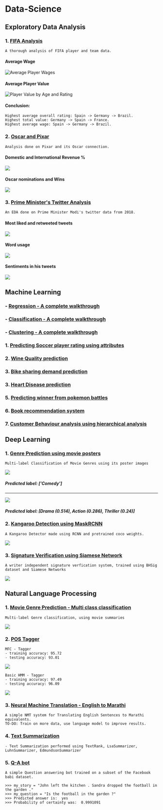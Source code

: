 # Data-Science

## Exploratory Data Analysis

### 1. [FIFA Analysis](https://github.com/Saurabh2798/Data-Science/blob/master/Exploratory%20Data%20Analysis/FIFA%20Ideal%20Team%20Lineup.ipynb)
    A thorough analysis of FIFA player and team data.
#### Average Wage
![Average Player Wages](https://github.com/Saurabh2798/Data-Science/blob/master/Exploratory%20Data%20Analysis/results/Avg-wage-players.png)
#### Average Player Value
![Player Value by Age and Rating](https://github.com/Saurabh2798/Data-Science/blob/master/Exploratory%20Data%20Analysis/results/player-val-by-age-rating.png)

#### Conclusion: 
    Highest average overall rating: Spain -> Germany -> Brazil.
    Highest total value: Germany -> Spain -> France.
    Highest average wage: Spain -> Germany -> Brazil.

### 2. [Oscar and Pixar](https://github.com/Saurabh2798/Data-Science/blob/master/Exploratory%20Data%20Analysis/Pixar's%20movies%20and%20Oscar.ipynb)
    Analysis done on Pixar and its Oscar connection.
#### Domestic and International Revenue %
![](https://github.com/Saurabh2798/Data-Science/blob/master/Exploratory%20Data%20Analysis/results/domestic-vs-international-revenue.png)
#### Oscar nominations and Wins
![](https://github.com/Saurabh2798/Data-Science/blob/master/Exploratory%20Data%20Analysis/results/oscar-nom-win.png)

### 3. [Prime Minister's Twitter Analysis](https://github.com/Saurabh2798/Data-Science/blob/master/Exploratory%20Data%20Analysis/Prime%20Minister's%20Twitter%20Analysis.ipynb)
    An EDA done on Prime Minister Modi's twitter data from 2018.
#### Most liked and retweeted tweets
![](https://github.com/Saurabh2798/Data-Science/blob/master/Exploratory%20Data%20Analysis/results/PM-tweet1.png)
#### Word usage
![](https://github.com/Saurabh2798/Data-Science/blob/master/Exploratory%20Data%20Analysis/results/PM-tweet-wordcloud.png)
#### Sentiments in his tweets
![](https://github.com/Saurabh2798/Data-Science/blob/master/Exploratory%20Data%20Analysis/results/PM-tweet-sentiment.png)


## Machine Learning

### - [Regression - A complete walkthrough](https://github.com/Saurabh2798/Data-Science/blob/master/Machine%20Learning/Regression/Machine%20Learning%20-%20Regression.ipynb)
### - [Classification - A complete walkthrough](https://github.com/Saurabh2798/Data-Science/blob/master/Machine%20Learning/Classification/Machine%20Learning%20-%20Classification.ipynb)
### - [Clustering - A complete walkthrough](https://github.com/Saurabh2798/Data-Science/blob/master/Machine%20Learning/Clustering/Clustering.ipynb)

### 1. [Predicting Soccer player rating using attributes](https://github.com/Saurabh2798/Data-Science/blob/master/Machine%20Learning/Soccer%20-%20Regression.ipynb)
### 2. [Wine Quality prediction](https://github.com/Saurabh2798/Data-Science/blob/master/Machine%20Learning/Wine%20Quality%20Predictions%20-%20Multiple%20Linear%20Regression.ipynb)
### 3. [Bike sharing demand prediction](https://github.com/Saurabh2798/Data-Science/blob/master/Machine%20Learning/Bike%20Sharing%20Demand%20Prediction.ipynb)
### 3. [Heart Disease prediction](https://github.com/Saurabh2798/Data-Science/blob/master/Machine%20Learning/Heart%20Disease%20Prediction%20using%20SVM.ipynb)
### 5. [Predicting winner from pokemon battles](https://github.com/Saurabh2798/Data-Science/blob/master/Machine%20Learning/Pokemon_Battle.ipynb)
### 6. [Book recommendation system](https://github.com/Saurabh2798/Data-Science/blob/master/Machine%20Learning/Book%20Recommendation%20System.ipynb)
### 7. [Customer Behaviour analysis using hierarchical analysis](https://github.com/Saurabh2798/Data-Science/blob/master/Machine%20Learning/Predicting%20Customer%20behaviour%20using%20Hierarchical%20Clustering.ipynb)

## Deep Learning

### 1. [Genre Prediction using movie posters](https://github.com/Saurabh2798/Data-Science/blob/master/Deep%20Learning/Genre_Prediction_using_Movie_posters_(Multilabel_classification).ipynb)
    Multi-label Classification of Movie Genres using its poster images

![](https://github.com/Saurabh2798/Data-Science/blob/master/Deep%20Learning/results/trading-places.jpg)
##### Predicted label: ['Comedy']
----------------------------------------------------------------------------------------------------------------
![](https://github.com/Saurabh2798/Data-Science/blob/master/Deep%20Learning/results/got.jpg)
##### Predicted label: [Drama (0.514), Action (0.286), Thriller (0.24)]

### 2. [Kangaroo Detection using MaskRCNN](https://github.com/Saurabh2798/Data-Science/blob/master/Deep%20Learning/Kangaroo_detection_using_MaskRCNN.ipynb)
    A Kangaroo Detector made using RCNN and pretrained coco weights.
![](https://github.com/Saurabh2798/Data-Science/blob/master/Deep%20Learning/results/kangaroo-detection.png)

### 3. [Signature Verification using Siamese Network](https://github.com/Saurabh2798/Data-Science/blob/master/Deep%20Learning/Signature%20Verification%20using%20Siamese%20Network.ipynb)
    A writer independent signature verfication system, trained using BHSig dataset and Siamese Networks
![](https://github.com/Saurabh2798/Data-Science/blob/master/Deep%20Learning/results/signature-verification.png)

## Natural Language Processing

### 1. [Movie Genre Prediction - Multi class classification](https://github.com/Saurabh2798/Data-Science/blob/master/Natural%20Language%20Processing/Movie%20Genre%20Classification%20-%20(%20Multi%20label%20classification%20).ipynb)
    Multi-label Genre classification, using movie summaries
![](https://github.com/Saurabh2798/Data-Science/blob/master/Natural%20Language%20Processing/results/Multi%20class%20Text%20classification.png)

### 2. [POS Tagger](https://github.com/Saurabh2798/Data-Science/blob/master/Natural%20Language%20Processing/POS%20tagger.ipynb)
    MFC - Tagger
    - training accuracy: 95.72
    - testing accuracy: 93.01
![](https://github.com/Saurabh2798/Data-Science/blob/master/Natural%20Language%20Processing/results/MFT%20-%20tagger.png)

    Basic HMM - Tagger
    - training accuracy: 97.49
    - testing accuracy: 96.09
![](https://github.com/Saurabh2798/Data-Science/blob/master/Natural%20Language%20Processing/results/HMM%20tagger.png)

### 3. [Neural Machine Translation - English to Marathi](https://github.com/Saurabh2798/Data-Science/blob/master/Natural%20Language%20Processing/English%20-%20Marathi%20NMT.ipynb)
    A simple NMT system for Translating English Sentences to Marathi equivalents. 
    TO-DO: Train on more data, use language model to improve results.

### 4. [Text Summarization](https://github.com/Saurabh2798/Data-Science/blob/master/Natural%20Language%20Processing/Text%20Summarization.ipynb)
    - Text Summarization performed using TextRank, LsaSummarizer, LuhnSummarizer, EdmundsonSummarizer 
 
### 5. [Q-A bot](https://github.com/Saurabh2798/Q-A-bot)
    A simple Question answering bot trained on a subset of the Facebook babi dataset.
    
    >>> my_story = "John left the kitchen . Sandra dropped the football in the garden ."
    >>> my_question = "Is the football in the garden ?"
    >>> Predicted answer is:  yes
    >>> Probability of certainty was:  0.9991091
